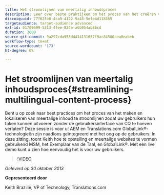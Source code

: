 ```yaml
---
title: Het stroomlijnen van meertalig inhoudsproces
description: Leer over beste praktijken om het proces van het creëren van meertalige inhoud en localisatie voor uw gebruikers te stroomlijnen om hun taken uit te voeren zonder het moeten de gebruikersinterface van CQ verlaten. AEM en Translations.com GlobalLink®-technologieën zijn naadloos geïntegreerd met het oog op de gebruikers. Bekijk Keith en laat zien hoe u meertalige websites kunt instellen en configureren met MSM, taalkopie en GlobalLink®. Met een live demo kunt u zien hoe eenvoudig het is voor uw gebruikers.
discoiquuid: 77f623b6-4ca9-4122-9a48-5efe4d118865
targetaudience: target-audience advanced
exl-id: 01709699-5213-4fee-824e-a6b954ab86cd
duration: 3600
source-git-commit: 9a297cda953d4414131657f9ac84580aea0eabeb
workflow-type: tm+mt
source-wordcount: '173'
ht-degree: 0%

---
```


# Het stroomlijnen van meertalig inhoudsproces{#streamlining-multilingual-content-process}

Bent u op zoek naar best practices om het proces van het maken en lokaliseren van meertalige inhoud te stroomlijnen zodat uw gebruikers hun taken kunnen uitvoeren zonder de gebruikersinterface van CQ te hoeven verlaten? Deze sessie is voor u! AEM en Translations.com GlobalLink®-technologieën zijn naadloos geïntegreerd met het oog op de gebruikers. In deze zitting, toont Keith hoe te opstelling en meertalige websites te vormen gebruikend MSM, het Exemplaar van de Taal, en GlobalLink®. Met een live demo kunt u zien hoe eenvoudig het is voor uw gebruikers.

>[!VIDEO](https://video.tv.adobe.com/v/19569/?quality=9)

*Geleverd op 30 oktober 2013*

**Gepresenteerd door**

Keith Brazilië, VP of Technology, Translations.com

<!--
[Get back to the Overview](https://helpx.adobe.com/experience-manager/kt/eseminars/gems/aem-index.html)
-->
